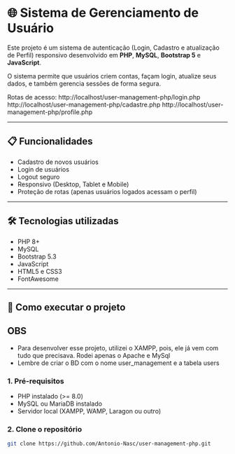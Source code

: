 # 🌐 Sistema de Gerenciamento de Usuário

Este projeto é um sistema de autenticação (Login, Cadastro e atualização de Perfil) responsivo desenvolvido em **PHP**, **MySQL**, **Bootstrap 5** e **JavaScript**.

O sistema permite que usuários criem contas, façam login, atualize seus dados, e também gerencia sessões de forma segura.

Rotas de acesso:
http://localhost/user-management-php/login.php
http://localhost/user-management-php/cadastre.php
http://localhost/user-management-php/profile.php

---

## 📋 Funcionalidades

- Cadastro de novos usuários
- Login de usuários
- Logout seguro
- Responsivo (Desktop, Tablet e Mobile)
- Proteção de rotas (apenas usuários logados acessam o perfil)

---

## 🛠️ Tecnologias utilizadas

- PHP 8+
- MySQL
- Bootstrap 5.3
- JavaScript
- HTML5 e CSS3
- FontAwesome

---

## 🚀 Como executar o projeto

## OBS
- Para desenvolver esse projeto, utilizei o XAMPP, pois, ele já vem com tudo que precisava. Rodei apenas o Apache e MySql
- Lembre de criar o BD com o nome user_management e a tabela users

### 1. Pré-requisitos

- PHP instalado (>= 8.0)
- MySQL ou MariaDB instalado
- Servidor local (XAMPP, WAMP, Laragon ou outro)

### 2. Clone o repositório

```bash
git clone https://github.com/Antonio-Nasc/user-management-php.git